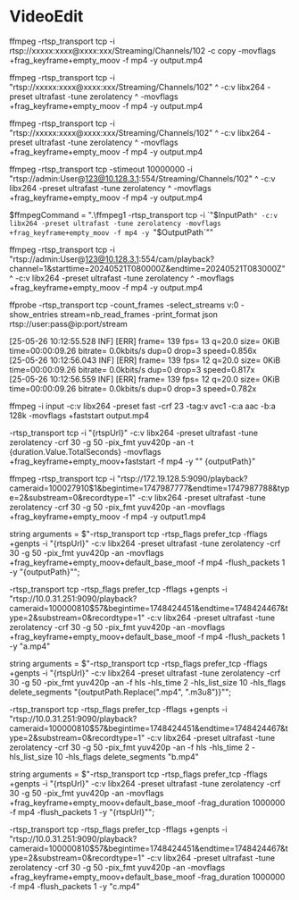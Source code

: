 # VideoEdit


 ffmpeg -rtsp_transport tcp -i rtsp://xxxxx:xxxx@xxxx:xxx/Streaming/Channels/102  -c copy -movflags +frag_keyframe+empty_moov -f mp4 -y output.mp4

 ffmpeg -rtsp_transport tcp -i "rtsp://xxxxx:xxxx@xxxx:xxx/Streaming/Channels/102" ^
-c:v libx264 -preset ultrafast -tune zerolatency ^
-movflags +frag_keyframe+empty_moov -f mp4 -y output.mp4

ffmpeg -rtsp_transport tcp -i "rtsp://xxxxx:xxxx@xxxx:xxx/Streaming/Channels/102" ^
-c:v libx264 -preset ultrafast -tune zerolatency ^
-movflags +frag_keyframe+empty_moov -f mp4 -y output.mp4

ffmpeg -rtsp_transport tcp -stimeout 10000000 -i "rtsp://admin:User@123@10.128.3.1:554/Streaming/Channels/102" ^
-c:v libx264 -preset ultrafast -tune zerolatency ^
-movflags +frag_keyframe+empty_moov -f mp4 -y output.mp4

$ffmpegCommand = ".\ffmpeg1 -rtsp_transport tcp -i `"$InputPath`" -c:v libx264 -preset ultrafast -tune zerolatency -movflags +frag_keyframe+empty_moov -f mp4 -y `"$OutputPath`""



ffmpeg -rtsp_transport tcp -i "rtsp://admin:User@123@10.128.3.1:554/cam/playback?channel=1&starttime=20240521T080000Z&endtime=20240521T083000Z" ^
-c:v libx264 -preset ultrafast -tune zerolatency ^
-movflags +frag_keyframe+empty_moov -f mp4 -y output.mp4

ffprobe -rtsp_transport tcp -count_frames -select_streams v:0 -show_entries stream=nb_read_frames -print_format json rtsp://user:pass@ip:port/stream

[25-05-26 10:12:55.528 INF] [ERR] frame=  139 fps= 13 q=20.0 size=       0KiB time=00:00:09.26 bitrate=   0.0kbits/s dup=0 drop=3 speed=0.856x    
[25-05-26 10:12:56.043 INF] [ERR] frame=  139 fps= 12 q=20.0 size=       0KiB time=00:00:09.26 bitrate=   0.0kbits/s dup=0 drop=3 speed=0.817x    
[25-05-26 10:12:56.559 INF] [ERR] frame=  139 fps= 12 q=20.0 size=       0KiB time=00:00:09.26 bitrate=   0.0kbits/s dup=0 drop=3 speed=0.782x 

ffmpeg -i input -c:v libx264 -preset fast -crf 23 -tag:v avc1 -c:a aac -b:a 128k -movflags +faststart output.mp4

-rtsp_transport tcp -i \"{rtspUrl}\" -c:v libx264 -preset ultrafast -tune zerolatency -crf 30 -g 50 -pix_fmt yuv420p -an -t {duration.Value.TotalSeconds} -movflags +frag_keyframe+empty_moov+faststart -f mp4 -y "\"
{outputPath}\"

ffmpeg -rtsp_transport tcp -i "rtsp://172.19.128.5:9090/playback?cameraid=1000279$1$0$1&begintime=1747987777&endtime=1747987788&type=2&substream=0&recordtype=1" -c:v libx264 -preset ultrafast -tune zerolatency -crf 30 -g 50 -pix_fmt yuv420p -an -movflags +frag_keyframe+empty_moov -f mp4 -y output1.mp4

string arguments = $"-rtsp_transport tcp -rtsp_flags prefer_tcp -fflags +genpts -i \"{rtspUrl}\" -c:v libx264 -preset ultrafast -tune zerolatency -crf 30 -g 50 -pix_fmt yuv420p -an -movflags +frag_keyframe+empty_moov+default_base_moof -f mp4 -flush_packets 1 -y \"{outputPath}\"";

-rtsp_transport tcp -rtsp_flags prefer_tcp -fflags +genpts -i "rtsp://10.0.31.251:9090/playback?cameraid=1000008$1$0$57&begintime=1748424451&endtime=1748424467&type=2&substream=0&recordtype=1" -c:v libx264 -preset ultrafast -tune zerolatency -crf 30 -g 50 -pix_fmt yuv420p -an -movflags +frag_keyframe+empty_moov+default_base_moof -f mp4 -flush_packets 1 -y "a.mp4"

string arguments = $"-rtsp_transport tcp -rtsp_flags prefer_tcp -fflags +genpts -i \"{rtspUrl}\" -c:v libx264 -preset ultrafast -tune zerolatency -crf 30 -g 50 -pix_fmt yuv420p -an -f hls -hls_time 2 -hls_list_size 10 -hls_flags delete_segments \"{outputPath.Replace(".mp4", ".m3u8")}\"";

-rtsp_transport tcp -rtsp_flags prefer_tcp -fflags +genpts -i "rtsp://10.0.31.251:9090/playback?cameraid=1000008$1$0$57&begintime=1748424451&endtime=1748424467&type=2&substream=0&recordtype=1" -c:v libx264 -preset ultrafast -tune zerolatency -crf 30 -g 50 -pix_fmt yuv420p -an -f hls -hls_time 2 -hls_list_size 10 -hls_flags delete_segments "b.mp4"

string arguments = $"-rtsp_transport tcp -rtsp_flags prefer_tcp -fflags +genpts -i \"{rtspUrl}\" -c:v libx264 -preset ultrafast -tune zerolatency -crf 30 -g 50 -pix_fmt yuv420p -an -movflags +frag_keyframe+empty_moov+default_base_moof -frag_duration 1000000 -f mp4 -flush_packets 1 -y \"{rtspUrl}\"";

-rtsp_transport tcp -rtsp_flags prefer_tcp -fflags +genpts -i "rtsp://10.0.31.251:9090/playback?cameraid=1000008$1$0$57&begintime=1748424451&endtime=1748424467&type=2&substream=0&recordtype=1" -c:v libx264 -preset ultrafast -tune zerolatency -crf 30 -g 50 -pix_fmt yuv420p -an -movflags +frag_keyframe+empty_moov+default_base_moof -frag_duration 1000000 -f mp4 -flush_packets 1 -y "c.mp4"
